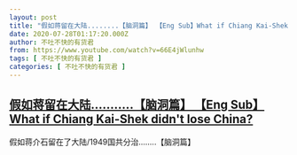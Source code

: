 ```yaml
---
layout: post
title: "假如蒋留在大陆........【脑洞篇】 【Eng Sub】What if Chiang Kai-Shek didn't lose China?"
date: 2020-07-28T01:17:20.000Z
author: 不吐不快的有货君
from: https://www.youtube.com/watch?v=66E4jWlunhw
tags: [ 不吐不快的有货君 ]
categories: [ 不吐不快的有货君 ]
---
```

<!--1595899040000-->
[假如蒋留在大陆...........【脑洞篇】 【Eng Sub】What if Chiang Kai-Shek didn't lose China?](https://www.youtube.com/watch?v=66E4jWlunhw)
------

<div>
假如蒋介石留在了大陆/1949国共分治........【脑洞篇】
</div>
